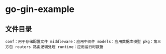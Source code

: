 # go-gin-example

## 文件目录
`
    conf：用于存储配置文件
    middleware：应用中间件
    models：应用数据库模型
    pkg：第三方包
    routers 路由逻辑处理
    runtime：应用运行时数据
`  
